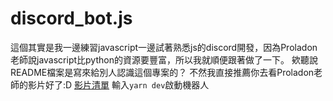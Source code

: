 # discord_bot.js
這個其實是我一邊練習javascript一邊試著熟悉js的discord開發，因為Proladon老師說javascript比python的資源要豐富，所以我就順便跟著做了一下。
欸聽說README檔案是寫來給別人認識這個專案的？ 不然我直接推薦你去看Proladon老師的影片好了:D [影片清單](https://www.youtube.com/playlist?list=PLSCgthA1AnidGdmSea6V6N24O8mXESrf3)
輸入`yarn dev`啟動機器人